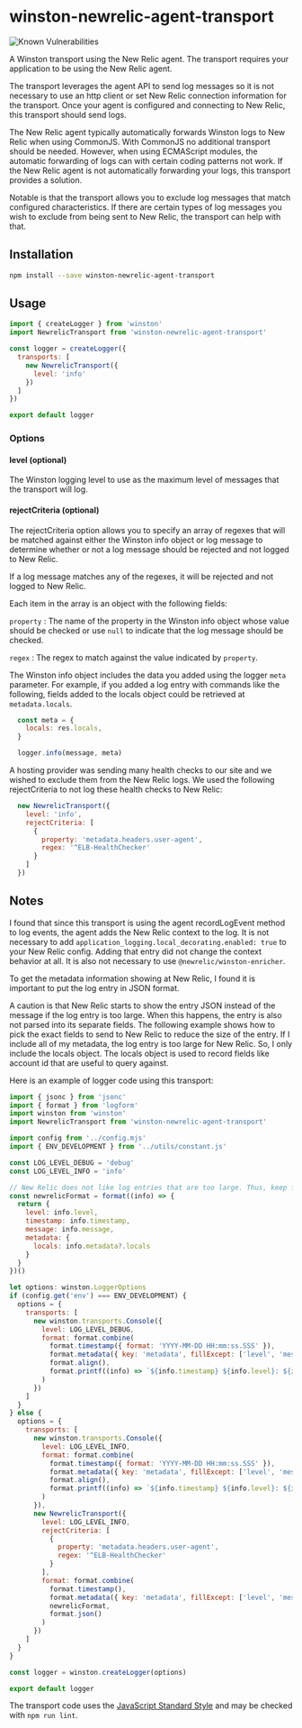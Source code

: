 # winston-newrelic-agent-transport

![Known Vulnerabilities](https://snyk.io/test/github/kimnetics/winston-newrelic-agent-transport/badge.svg)

A Winston transport using the New Relic agent. The transport requires your application to be using the New Relic agent.

The transport leverages the agent API to send log messages so it is not necessary to use an http client or set New Relic connection information for the transport. Once your agent is configured and connecting to New Relic, this transport should send logs.

The New Relic agent typically automatically forwards Winston logs to New Relic when using CommonJS. With CommonJS no additional transport should be needed. However, when using ECMAScript modules, the automatic forwarding of logs can with certain coding patterns not work. If the New Relic agent is not automatically forwarding your logs, this transport provides a solution.

Notable is that the transport allows you to exclude log messages that match configured characteristics. If there are certain types of log messages you wish to exclude from being sent to New Relic, the transport can help with that.

## Installation

```sh
npm install --save winston-newrelic-agent-transport
```

## Usage

```javascript
import { createLogger } from 'winston'
import NewrelicTransport from 'winston-newrelic-agent-transport'

const logger = createLogger({
  transports: [
    new NewrelicTransport({
      level: 'info'
    })
  ]
})

export default logger
```

### Options

#### level (optional)

The Winston logging level to use as the maximum level of messages that the transport will log.

#### rejectCriteria (optional)

The rejectCriteria option allows you to specify an array of regexes that will be matched against either the Winston info object or log message to determine whether or not a log message should be rejected and not logged to New Relic.

If a log message matches any of the regexes, it will be rejected and not logged to New Relic.

Each item in the array is an object with the following fields:

`property`
: The name of the property in the Winston info object whose value should be checked or use `null` to indicate that the log message should be checked.

`regex`
: The regex to match against the value indicated by `property`.

The Winston info object includes the data you added using the logger `meta` parameter. For example, if you added a log entry with commands like the following, fields added to the locals object could be retrieved at `metadata.locals`.

```javascript
  const meta = {
    locals: res.locals,
  }

  logger.info(message, meta)
```

A hosting provider was sending many health checks to our site and we wished to exclude them from the New Relic logs. We used the following rejectCriteria to not log these health checks to New Relic:

```javascript
  new NewrelicTransport({
    level: 'info',
    rejectCriteria: [
      {
        property: 'metadata.headers.user-agent',
        regex: '^ELB-HealthChecker'
      }
    ]
  })
```

## Notes

I found that since this transport is using the agent recordLogEvent method to log events, the agent adds the New Relic context to the log. It is not necessary to add `application_logging.local_decorating.enabled: true` to your New Relic config. Adding that entry did not change the context behavior at all. It is also not necessary to use `@newrelic/winston-enricher`.

To get the metadata information showing at New Relic, I found it is important to put the log entry in JSON format.

A caution is that New Relic starts to show the entry JSON instead of the message if the log entry is too large. When this happens, the entry is also not parsed into its separate fields. The following example shows how to pick the exact fields to send to New Relic to reduce the size of the entry. If I include all of my metadata, the log entry is too large for New Relic. So, I only include the locals object. The locals object is used to record fields like account id that are useful to query against.

Here is an example of logger code using this transport:

```javascript
import { jsonc } from 'jsonc'
import { format } from 'logform'
import winston from 'winston'
import NewrelicTransport from 'winston-newrelic-agent-transport'

import config from '../config.mjs'
import { ENV_DEVELOPMENT } from '../utils/constant.js'

const LOG_LEVEL_DEBUG = 'debug'
const LOG_LEVEL_INFO = 'info'

// New Relic does not like log entries that are too large. Thus, keep fields to a minimum.
const newrelicFormat = format((info) => {
  return {
    level: info.level,
    timestamp: info.timestamp,
    message: info.message,
    metadata: {
      locals: info.metadata?.locals
    }
  }
})()

let options: winston.LoggerOptions
if (config.get('env') === ENV_DEVELOPMENT) {
  options = {
    transports: [
      new winston.transports.Console({
        level: LOG_LEVEL_DEBUG,
        format: format.combine(
          format.timestamp({ format: 'YYYY-MM-DD HH:mm:ss.SSS' }),
          format.metadata({ key: 'metadata', fillExcept: ['level', 'message', 'timestamp'] }),
          format.align(),
          format.printf((info) => `${info.timestamp} ${info.level}: ${info.message}${(Object.entries(info.metadata).length > 0) ? ' | ' + jsonc.stringify(info.metadata) : ''}`)
        )
      })
    ]
  }
} else {
  options = {
    transports: [
      new winston.transports.Console({
        level: LOG_LEVEL_INFO,
        format: format.combine(
          format.timestamp({ format: 'YYYY-MM-DD HH:mm:ss.SSS' }),
          format.metadata({ key: 'metadata', fillExcept: ['level', 'message', 'timestamp'] }),
          format.align(),
          format.printf((info) => `${info.timestamp} ${info.level}: ${info.message}${(Object.entries(info.metadata).length > 0) ? ' | ' + jsonc.stringify(info.metadata) : ''}`)
        )
      }),
      new NewrelicTransport({
        level: LOG_LEVEL_INFO,
        rejectCriteria: [
          {
            property: 'metadata.headers.user-agent',
            regex: '^ELB-HealthChecker'
          }
        ],
        format: format.combine(
          format.timestamp(),
          format.metadata({ key: 'metadata', fillExcept: ['level', 'message', 'timestamp'] }),
          newrelicFormat,
          format.json()
        )
      })
    ]
  }
}

const logger = winston.createLogger(options)

export default logger
```

The transport code uses the [JavaScript Standard Style](https://standardjs.com) and may be checked with `npm run lint`.
